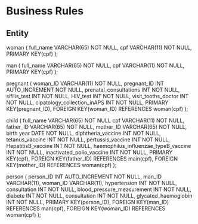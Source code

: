 # Business Rules

## Entity

woman (
  full_name VARCHAR(65) NOT NULL,
  cpf VARCHAR(11) NOT NULL,
  PRIMARY KEY(cpf)
);

man (
  full_name VARCHAR(65) NOT NULL,
  cpf VARCHAR(11) NOT NULL,
  PRIMARY KEY(cpf)
);

pregnant (
  woman_ID VARCHAR(11) NOT NULL,
  pregnant_ID INT AUTO_INCREMENT NOT NULL,
  prenatal_consultations INT NOT NULL,
  sifilis_test INT NOT NULL,
  HIV_test INT NOT NULL,
  visit_tooths_doctor INT NOT NULL,
  cipatology_collection_inAPS INT NOT NULL,
  PRIMARY KEY(pregnant_ID),
  FOREIGN KEY(woman_ID) REFERENCES woman(cpf)
);

child (
  full_name VARCHAR(65) NOT NULL
  cpf VARCHAR(11) NOT NULL,
  father_ID VARCHAR(65) NOT NULL,
  mother_ID VARCHAR(65) NOT NULL,
  birth year DATE NOT NULL,
  diphtheria_vaccine INT NOT NULL,
  tetanus_vaccine INT NOT NULL,
  pertussis_vaccine INT NOT NULL,
  HepatitisB_vaccine INT NOT NULL,
  haemophilus_influenzae_typeB_vaccine INT NOT NULL,
  inactivated_polio_vaccine INT NOT NULL,
  PRIMARY KEY(cpf),
  FOREIGN KEY(father_ID) REFERENCES main(cpf),
  FOREIGN KEY(mother_ID) REFERENCES woman(cpf)
);

person (
  person_ID INT AUTO_INCREMENT NOT NULL,
  man_ID VARCHAR(11),
  woman_ID VARCHAR(11),
  hypertension INT NOT NULL,
  consultation INT NOT NULL,
  blood_pressure_measurement INT NOT NULL,
  diabete INT NOT NULL,
  consultation INT NOT NULL,
  glycated_haemoglobin INT NOT NULL,
  PRIMARY KEY(person_ID),
  FOREIGN KEY(man_ID) REFERENCES man(cpf),
  FOREIGN KEY(woman_ID) REFERENCES woman(cpf)
);
